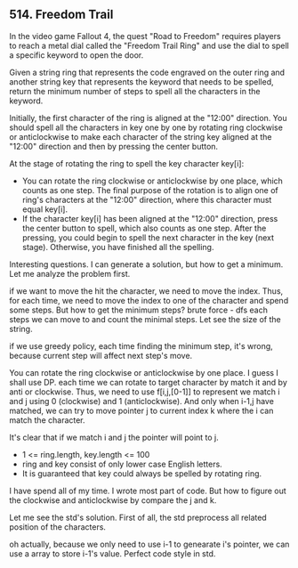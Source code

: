 ## 514. Freedom Trail

In the video game Fallout 4, the quest "Road to Freedom" requires players to reach a metal dial called the "Freedom Trail Ring" and use the dial to spell a specific keyword to open the door.

Given a string ring that represents the code engraved on the outer ring and another string key that represents the keyword that needs to be spelled, return the minimum number of steps to spell all the characters in the keyword.

Initially, the first character of the ring is aligned at the "12:00" direction. You should spell all the characters in key one by one by rotating ring clockwise or anticlockwise to make each character of the string key aligned at the "12:00" direction and then by pressing the center button.

At the stage of rotating the ring to spell the key character key[i]:

* You can rotate the ring clockwise or anticlockwise by one place, which counts as one step. The final purpose of the rotation is to align one of ring's characters at the "12:00" direction, where this character must equal key[i].
* If the character key[i] has been aligned at the "12:00" direction, press the center button to spell, which also counts as one step. After the pressing, you could begin to spell the next character in the key (next stage). Otherwise, you have finished all the spelling.

Interesting questions. I can generate a solution, but how to get a minimum. Let me analyze the problem first.

if we want to move the hit the character, we need to move the index. Thus, for each time, we need to move the index to one of the character and spend some steps. But how to get the minimum steps? brute force - dfs each steps we can move to and count the minimal steps. Let see the size of the string.

if we use greedy policy, each time finding the minimum step, it's wrong, because current step will affect next step's move.

You can rotate the ring clockwise or anticlockwise by one place. I guess I shall use DP. each time we can rotate to target character by match it and by anti or clockwise. Thus, we need to use f[i,j,[0-1]] to represent we match i and j using 0 (clockwise) and 1 (anticlockwise). And only when i-1,j have matched, we can try to move pointer j to current index k where the i can match the character.

It's clear that if we match i and j the pointer will point to j.

* 1 <= ring.length, key.length <= 100
* ring and key consist of only lower case English letters.
* It is guaranteed that key could always be spelled by rotating ring.

I have spend all of my time. I wrote most part of code. But how to figure out the clockwise and anticlockwise by compare the j and k.

Let me see the std's solution. First of all, the std preprocess all related position of the characters.

oh actually, because we only need to use i-1 to genearate i's pointer, we can use a array to store i-1's value. Perfect code style in std.